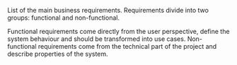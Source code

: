 List of the main business requirements. Requirements divide into two groups: functional and non-functional.

Functional requirements come directly from the user perspective, define the system behaviour and should be transformed
into use cases. Non-functional requirements come from the technical part of the project and describe properties of the
system.